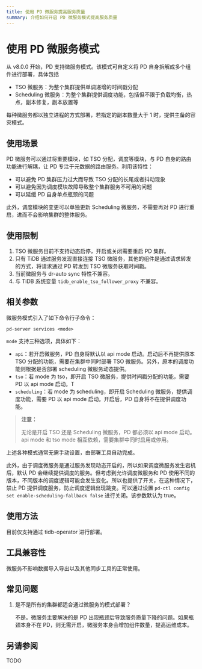 ```yaml
---
title: 使用 PD 微服务提高服务质量
summary: 介绍如何开启 PD 微服务模式提高服务质量
---
```


# 使用 PD 微服务模式

从 v8.0.0 开始，PD 支持微服务模式。该模式可自定义将 PD 自身拆解成多个组件进行部署，具体包括

- TSO 微服务：为整个集群提供单调递增的时间戳分配
- Scheduling 微服务：为整个集群提供调度功能，包括但不限于负载均衡，热点，副本修复，副本放置等

每种微服务都以独立进程的方式部署，若指定的副本数量大于 1 时，提供主备的容灾模式。

## 使用场景

PD 微服务可以通过将重要模块，如 TSO 分配，调度等模块，与 PD 自身的路由功能进行解耦，让 PD 专注于元数据的路由服务。利用该特性：

- 可以避免 PD 集群压力过大而导致 TSO 分配的长尾或者抖动现象
- 可以避免因为调度模块故障导致整个集群服务不可用的问题
- 可以延缓 PD 自身单点瓶颈的问题

此外，调度模块的变更可以单独更新 Scheduling 微服务，不需要再对 PD 进行重启，进而不会影响集群的整体服务。

## 使用限制

1. TSO 微服务目前不支持动态启停，开启或关闭需要重启 PD 集群。
2. 只有 TiDB 通过服务发现直接连接 TSO 微服务，其他的组件是通过请求转发的方式，将请求通过 PD 转发到 TSO 微服务获取时间戳。
3. 当前微服务与 dr-auto sync 特性不兼容。
4. 与 TiDB 系统变量 `tidb_enable_tso_follower_proxy` 不兼容。

## 相关参数

微服务模式引入了如下命令行子命令：

```
pd-server services <mode>
```

`mode` 支持三种选项，具体如下：

- `api`：若开启微服务，PD 自身将默认以 api mode 启动。启动后不再提供原本 TSO 分配的功能，需要在集群中同时部署 TSO 微服务。另外，原本的调度功能则根据是否部署 scheduling 微服务动态提供。
- `tso`：若 mode 为 tso，即开启 TSO 微服务，提供时间戳分配的功能，需要 PD 以 api mode 启动。T
- `scheduling`：若 mode 为 scheduling，即开启 Scheduling 微服务，提供调度功能，需要 PD 以 api mode 启动。开启后，PD 自身将不在提供调度功能。

> **注意：**
>
> 无论是开启 TSO 还是 Scheduling 微服务，PD 都必须以 api mode 启动。
> api mode 和 tso mode 相互依赖，需要集群中同时启用或停用。

上述各种模式通常无需手动设置，由部署工具自动完成。

此外，由于调度微服务是通过服务发现动态开启的，所以如果调度微服务发生宕机后，默认 PD 会继续提供调度的服务。但考虑到允许调度微服务和 PD 使用不同的版本，不同版本的调度逻辑可能会发生变化。所以也提供了开关，在这种情况下，禁止 PD 提供调度服务，防止调度逻辑出现跳变。可以通过设置 `pd-ctl config set enable-scheduling-fallback false` 进行关闭。该参数默认为 true。

## 使用方法

目前仅支持通过 tidb-operator 进行部署。

## 工具兼容性

微服务不影响数据导入导出以及其他同步工具的正常使用。

## 常见问题

1. 是不是所有的集群都适合通过微服务的模式部署？

   不是。微服务主要解决的是 PD 出现瓶颈后导致服务质量下降的问题。如果瓶颈本身不在 PD，则无需开启，微服务本身会增加组件数量，提高运维成本。

## 另请参阅

TODO
